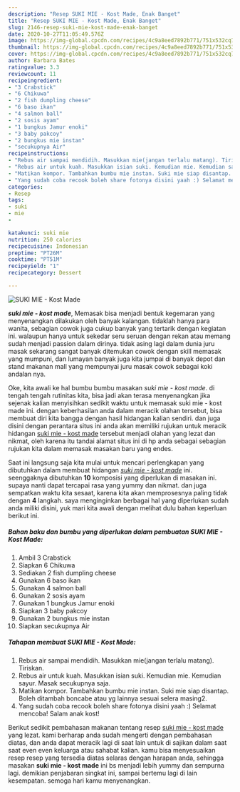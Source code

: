 ```yaml
---
description: "Resep SUKI MIE - Kost Made, Enak Banget"
title: "Resep SUKI MIE - Kost Made, Enak Banget"
slug: 2146-resep-suki-mie-kost-made-enak-banget
date: 2020-10-27T11:05:49.576Z
image: https://img-global.cpcdn.com/recipes/4c9a8eed7892b771/751x532cq70/suki-mie-kost-made-foto-resep-utama.jpg
thumbnail: https://img-global.cpcdn.com/recipes/4c9a8eed7892b771/751x532cq70/suki-mie-kost-made-foto-resep-utama.jpg
cover: https://img-global.cpcdn.com/recipes/4c9a8eed7892b771/751x532cq70/suki-mie-kost-made-foto-resep-utama.jpg
author: Barbara Bates
ratingvalue: 3.3
reviewcount: 11
recipeingredient:
- "3 Crabstick"
- "6 Chikuwa"
- "2 fish dumpling cheese"
- "6 baso ikan"
- "4 salmon ball"
- "2 sosis ayam"
- "1 bungkus Jamur enoki"
- "3 baby pakcoy"
- "2 bungkus mie instan"
- "secukupnya Air"
recipeinstructions:
- "Rebus air sampai mendidih. Masukkan mie(jangan terlalu matang). Tiriskan."
- "Rebus air untuk kuah. Masukkan isian suki. Kemudian mie. Kemudian sayur. Masak secukupnya saja."
- "Matikan kompor. Tambahkan bumbu mie instan. Suki mie siap disantap. Boleh ditambah boncabe atau yg lainnya sesuai selera masing2."
- "Yang sudah coba recook boleh share fotonya disini yaah :) Selamat mencoba! Salam anak kost!"
categories:
- Resep
tags:
- suki
- mie
- 

katakunci: suki mie  
nutrition: 250 calories
recipecuisine: Indonesian
preptime: "PT26M"
cooktime: "PT51M"
recipeyield: "1"
recipecategory: Dessert

---
```



![SUKI MIE - Kost Made](https://img-global.cpcdn.com/recipes/4c9a8eed7892b771/751x532cq70/suki-mie-kost-made-foto-resep-utama.jpg)

<b><i>suki mie - kost made</i></b>, Memasak bisa menjadi bentuk kegemaran yang menyenangkan dilakukan oleh banyak kalangan. tidaklah hanya para wanita, sebagian cowok juga cukup banyak yang tertarik dengan kegiatan ini. walaupun hanya untuk sekedar seru seruan dengan rekan atau memang sudah menjadi passion dalam dirinya. tidak asing lagi dalam dunia juru masak sekarang sangat banyak ditemukan cowok dengan skill memasak yang mumpuni, dan lumayan banyak juga kita jumpai di banyak depot dan stand makanan mall yang mempunyai juru masak cowok sebagai koki andalan nya.



Oke, kita awali ke hal bumbu bumbu masakan <i>suki mie - kost made</i>. di tengah tengah rutinitas kita, bisa jadi akan terasa menyenangkan jika sejenak kalian menyisihkan sedikit waktu untuk memasak suki mie - kost made ini. dengan keberhasilan anda dalam meracik olahan tersebut, bisa membuat diri kita bangga dengan hasil hidangan kalian sendiri. dan juga disini dengan perantara situs ini anda akan memiliki rujukan untuk meracik hidangan <u>suki mie - kost made</u> tersebut menjadi olahan yang lezat dan nikmat, oleh karena itu tandai alamat situs ini di hp anda sebagai sebagian rujukan kita dalam memasak masakan baru yang endes.


Saat ini langsung saja kita mulai untuk mencari perlengkapan yang dibutuhkan dalam membuat hidangan <u><i>suki mie - kost made</i></u> ini. seenggaknya dibutuhkan <b>10</b> komposisi yang diperlukan di masakan ini. supaya nanti dapat tercapai rasa yang yummy dan nikmat. dan juga sempatkan waktu kita sesaat, karena kita akan memprosesnya paling tidak dengan <b>4</b> langkah. saya menginginkan berbagai hal yang diperlukan sudah anda miliki disini, yuk mari kita awali dengan melihat dulu bahan keperluan berikut ini.

<!--inarticleads1-->

##### Bahan baku dan bumbu yang diperlukan dalam pembuatan SUKI MIE - Kost Made:

1. Ambil 3 Crabstick
1. Siapkan 6 Chikuwa
1. Sediakan 2 fish dumpling cheese
1. Gunakan 6 baso ikan
1. Gunakan 4 salmon ball
1. Gunakan 2 sosis ayam
1. Gunakan 1 bungkus Jamur enoki
1. Siapkan 3 baby pakcoy
1. Gunakan 2 bungkus mie instan
1. Siapkan secukupnya Air




<!--inarticleads2-->

##### Tahapan membuat SUKI MIE - Kost Made:

1. Rebus air sampai mendidih. Masukkan mie(jangan terlalu matang). Tiriskan.
1. Rebus air untuk kuah. Masukkan isian suki. Kemudian mie. Kemudian sayur. Masak secukupnya saja.
1. Matikan kompor. Tambahkan bumbu mie instan. Suki mie siap disantap. Boleh ditambah boncabe atau yg lainnya sesuai selera masing2.
1. Yang sudah coba recook boleh share fotonya disini yaah :) Selamat mencoba! Salam anak kost!




Berikut sedikit pembahasan makanan tentang resep <u>suki mie - kost made</u> yang lezat. kami berharap anda sudah mengerti dengan pembahasan diatas, dan anda dapat meracik lagi di saat lain untuk di sajikan dalam saat saat even even keluarga atau sahabat kalian. kamu bisa menyesuaikan resep resep yang tersedia diatas selaras dengan harapan anda, sehingga masakan <b>suki mie - kost made</b> ini bs menjadi lebih yummy dan sempurna lagi. demikian penjabaran singkat ini, sampai bertemu lagi di lain kesempatan. semoga hari kamu menyenangkan.
